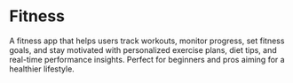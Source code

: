 # Fitness
A fitness app that helps users track workouts, monitor progress, set fitness goals, and stay motivated with personalized exercise plans, diet tips, and real-time performance insights. Perfect for beginners and pros aiming for a healthier lifestyle.
